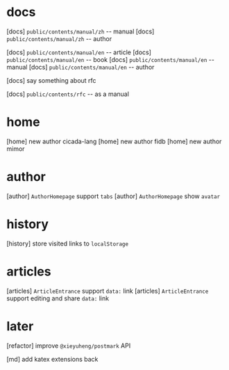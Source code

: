 # docs

[docs] `public/contents/manual/zh` -- manual
[docs] `public/contents/manual/zh` -- author

[docs] `public/contents/manual/en` -- article
[docs] `public/contents/manual/en` -- book
[docs] `public/contents/manual/en` -- manual
[docs] `public/contents/manual/en` -- author

[docs] say something about rfc

[docs] `public/contents/rfc` -- as a manual

# home

[home] new author cicada-lang
[home] new author fidb
[home] new author mimor

# author

[author] `AuthorHomepage` support `tabs`
[author] `AuthorHomepage` show `avatar`

# history

[history] store visited links to `localStorage`

# articles

[articles] `ArticleEntrance` support `data:` link
[articles] `ArticleEntrance` support editing and share `data:` link

# later

[refactor] improve `@xieyuheng/postmark` API

[md] add katex extensions back
